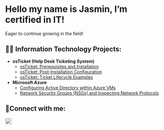 # Hello my name is Jasmin, I’m certified in IT! 
Eager to continue growing in the field!

<h2>👨‍💻 Information Technology Projects:</h2>

- <b>osTicket (Help Desk Ticketing System)</b>
  - [osTicket: Prerequisites and Installation](https://github.com/jasminsanchezz/osticket-prereq.)
  - [osTicket: Post-Installation Configuration](https://github.com/jasminsanchezz/post-install-config)
  - [osTicket: Ticket Lifecycle Examples](https://github.com/jasminsanchezz/ticket-lifecycle-examples)
- <b>Microsoft Azure</b>
  - [Configuring Active Directory within Azure VMs](https://github.com/jasminsanchezz/azure-network-protocols)
  - [Network Security Groups (NSGs) and Inspecting Network Protocols](https://github.com/joshmadakorcc/azure-network-protocols)

<h2>🤳Connect with me:</h2>

[<img align="left" alt="Josh | LinkedIn" width="22px" src="https://cdn.jsdelivr.net/npm/simple-icons@v3/icons/linkedin.svg" />][linkedin]

[linkedin]: http://linkedin.com/in/jasmin-sanchez-630304290 
